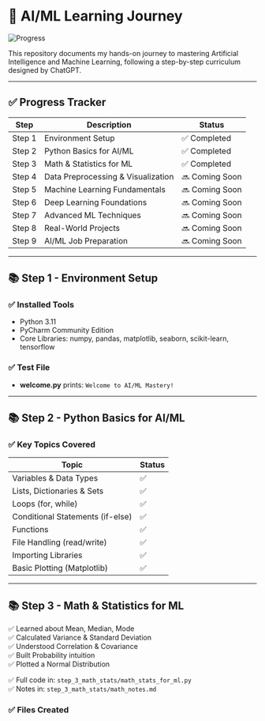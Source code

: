 # 🚀 AI/ML Learning Journey

![Progress](https://img.shields.io/badge/AI%2FML%20Journey-Step%203%20Complete-brightgreen?style=for-the-badge)

This repository documents my hands-on journey to mastering Artificial Intelligence and Machine Learning, following a step-by-step curriculum designed by ChatGPT.

---

## ✅ Progress Tracker

| Step | Description | Status |
|---|---|---|
| Step 1 | Environment Setup | ✅ Completed |
| Step 2 | Python Basics for AI/ML | ✅ Completed |
| Step 3 | Math & Statistics for ML | ✅ Completed |
| Step 4 | Data Preprocessing & Visualization | 🔜 Coming Soon |
| Step 5 | Machine Learning Fundamentals | 🔜 Coming Soon |
| Step 6 | Deep Learning Foundations | 🔜 Coming Soon |
| Step 7 | Advanced ML Techniques | 🔜 Coming Soon |
| Step 8 | Real-World Projects | 🔜 Coming Soon |
| Step 9 | AI/ML Job Preparation | 🔜 Coming Soon |

---

## 📚 Step 1 - Environment Setup

### ✅ Installed Tools
- Python 3.11
- PyCharm Community Edition
- Core Libraries: numpy, pandas, matplotlib, seaborn, scikit-learn, tensorflow

### ✅ Test File
- **welcome.py** prints: `Welcome to AI/ML Mastery!`

---

## 📚 Step 2 - Python Basics for AI/ML

### ✅ Key Topics Covered
| Topic | Status |
|---|---|
| Variables & Data Types | ✅ |
| Lists, Dictionaries & Sets | ✅ |
| Loops (for, while) | ✅ |
| Conditional Statements (if-else) | ✅ |
| Functions | ✅ |
| File Handling (read/write) | ✅ |
| Importing Libraries | ✅ |
| Basic Plotting (Matplotlib) | ✅ |

---

## 📚 Step 3 - Math & Statistics for ML

✅ Learned about Mean, Median, Mode  
✅ Calculated Variance & Standard Deviation  
✅ Understood Correlation & Covariance  
✅ Built Probability intuition  
✅ Plotted a Normal Distribution  

✅ Full code in: `step_3_math_stats/math_stats_for_ml.py`  
✅ Notes in: `step_3_math_stats/math_notes.md`


### ✅ Files Created
